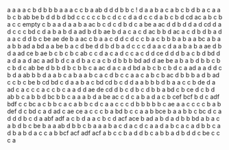 a
a
a
a
c
b
d
b
b
b
a
a
a
c
c
b 
a
ab
d
d
d
b
b
c  !
d
a
a
b
a
c
a
b
c
b
d
b
a
c
a
a
b
c
b
ab
be
b
d
d
b
d
bd
c
c
c
c
c
b
c
d
c
c
d
a
d
c
c
d
a
b
c
b
d
cd
ac
a
b
c
b
a
c
c
empty
c
b
a
a
d
a
a
b
a
ac
b
c
d
c
d
b
d
c
a
be
a
ac
d
d
b d
d a
d
cd
d
a
d c
c
c
bd
c
d
a
b
a
b
d
a
ad
b
d
b
ae
b
d
a
c
a c
d
ac
b
b
d
ac
a
c
d
b
d
b
a
d
a
a
c
d
d
b
c
be  ae
de
b  a
ac
c
b
a
a
c
d
d
c
d
c
c
b
a c
b
b
b
a
b
a
a
bc
a
b
a
a
b
b
ad
a
bd
a
a
be
b
a
c
d
be
d
d b
d
b
a
d
c
c
c
d
a
a
c
d
a
a
b
a
b
a
ae
d
b
d
a
ad
ce
b
ae
b
c
b
c
b
c
ab
c
c
d
a
c
a
d
c
c
a
c
d
d
ce
d
d
d
b
a
c
b
d
bd
d a
d
a
a d
ac
a
ad
b d
c
a
d
b a
c
a
c
b
d b
b
b
bd ad
d
ae be
a
b
a
b
d
b
b
c
b
c
b
d c
ab
be
d
b
b
d
b
c
b
b c
a
ac
d
a
c
a
d
bd
a
b
c
b
c
b
d
c
a
ad
a
a
d 
d c
b
d
a
ab
b
b
d
a
a
b
c
a
b
a
a
b
c
a
c d
b c
c 
a
a
c
a
b
c b
ac
d
b
b
b
a d
b
ad
c
c
b
c
be
b
cd bd
c
d
a
a
b a
c
bd cd
b
c d
d
a
a
b
b
b
d
b
a
a
c
c
b
de
d
a
ad
c
a
c
c
c
a
c
c
b
c
a
a
d
d
ae de
cd
d
b
c
d b
c
d
b
b
a
bd
c
b
ce
d
c b
d
ab
b
c
a
b
b
d
bc
b
b
c
a
a
a
b
d
a
be ac
c
d
c a
b
a
d
a
c
b
cef
bcf
b
d
c
adf bdf
c
c
bc
a
c
b
b
c
a
c
a
b
b
c
d
c
a
a
c
c
c
d
b
b
b
b
b
c
ae
a
a
c
c
c
c b
a
b
def
d
c
bd
c
a
d
ad
c
ae ce
a
c
c
c
b a
bd
b
c
c
a
a
b
bce
b
a
a
b
b
c
bc
d
c
a
d
d
d
b
c
d a
abf adf
a
c
b
d
a
a
c b
c d
acf ace
b
ad
a
b
d
a
d b
b
bd
a
b
a
c
a
b
d b
c
be
b a
a
ab
d b
b
c
b
a
a
a
b
a
c
d
a
c
d
c
a
a
d
a b
c a
c
a
d
b
b c
a d
b
a
b
d
a
c
c
a
b
bcf acf
adf acf
a
b
c
c b
a d
d
b
c
a
b
b
a
d
b
d
d
c
be
c
c
c
a
